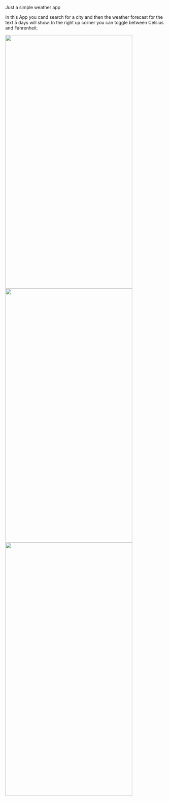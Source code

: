 Just a simple weather app

In this App you cand search for a city and then the weather forecast for the text 5 days will show.
In the right up corner you can toggle between Celsius and Fahrenheit.


<img src="https://i.gyazo.com/be001255597e9d66eb2f1053f4721d06.png" width="400" height="800">  


<img src="https://i.gyazo.com/d8c82174c7f1a6fb7d2cc7b40622a9ed.png" width="400" height="800">  


<img src="https://i.gyazo.com/82a32664f7c55e6e52ffd319bfafd921.png" width="400" height="800">  
